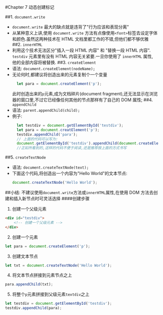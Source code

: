 #Chapter 7 动态创建标记

##1. `document.write`
- `document.write` 最大的缺点就是违背了"行为应该和表现分离"
- 从某种意义上讲,使用 `document.write` 方法有点像使用`<font>`标签去设定字体和颜色.虽然这两种技术在 HTML 文档里都工作的不错,但他们都不够优雅
##2. `innerHTML`
- 利用这个技术无法区分"插入一段 HTML 内容" 和 "替换一段 HTML 内容". `testdiv` 元素里有没有 HTML 内容无关紧要.一旦你使用了 `innerHTML` 属性, 他的全部内容将被替换.
##3. `createElement`
- 语法: `document.createElement(nodeName);`
- 无论何时,都建议将创造出来的元素复制个一个变量
    ```javascript
      let para = document.createElement('p');
    ```
  此时创造出来的`p`元素,成为文档碎片(document fragment),还无法显示在浏览器的窗口里,不过它已经像任何其他的节点那样有了自己的 DOM 属性;
##4. `appendChild`
- 语法: `parent.appendChild(child);`
- 例子:
    ```javascript
      let testdiv = document.getElementById('testdiv');
      let para = document.creatElement('p');
      testdiv.appendChild('para');
      // 上面的代码可以写为:
      document.getElementById('testdiv').appendChild(document.createElement('p'));
      //正如所看到的,这样的代码不便于阅读,还是推荐按上面的方式书写
    ```
##5. `createTextNode`
- 语法: `document.createTextNode(text);`
- 下面这个代码,将创造出一个内容为"Hello World"的文本节点:
  ```javascript
  document.createTextNode('Hello World');
  ```
##小结:
  不建议使用`document.write`方法或`innerHTML`属性,在使用 DOM 方法去创建和插入新节点时可灵活选择
  ####创建步骤
  1. 创建一个父级元素
  ```html
  <div id="testdiv">
      <!-- 创建一个父级元素 -->
  </div>
  ```
  2. 创建一个元素
  ```javascript
  let para = document.createElement('p');
  ```
  3. 创建文本节点
  ```javascript
  let txt = document.createTextNode('Hello World');
  ```
  4. 将文本节点拼接到元素节点之上
  ```javascript
  para.appendChild(txt);
  ```
  5. 将整个`p`元素拼接到父级元素`textdiv`之上
  ```javascript
  let testdiv = document.getElementById('testdiv');
  testdiv.appendChild(para);
  ```
